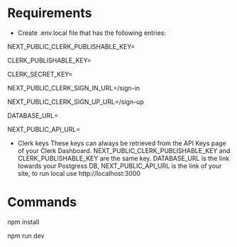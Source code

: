 # Requirements

- Create .env.local file that has the following entries:

NEXT_PUBLIC_CLERK_PUBLISHABLE_KEY=

CLERK_PUBLISHABLE_KEY=

CLERK_SECRET_KEY=

NEXT_PUBLIC_CLERK_SIGN_IN_URL=/sign-in

NEXT_PUBLIC_CLERK_SIGN_UP_URL=/sign-up

DATABASE_URL=

NEXT_PUBLIC_API_URL=

- Clerk keys
These keys can always be retrieved from the API Keys page of your Clerk Dashboard. NEXT_PUBLIC_CLERK_PUBLISHABLE_KEY and CLERK_PUBLISHABLE_KEY are the same key. DATABASE_URL is the link towards your Postgress DB, NEXT_PUBLIC_API_URL is the link of your site, to run local use http://localhost:3000

# Commands

npm install

npm run dev